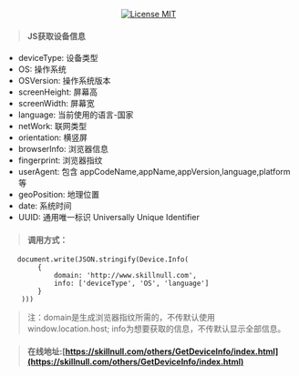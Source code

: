 <p align="center">
  <a href="http://www.skillnull.com"><img src="http://skillnull.com/others/images/brand/MIT.svg" alt="License MIT"></a>
</p>

> #### JS获取设备信息

 - deviceType: 设备类型
 - OS: 操作系统
 - OSVersion: 操作系统版本
 - screenHeight: 屏幕高
 - screenWidth: 屏幕宽
 - language: 当前使用的语言-国家
 - netWork: 联网类型
 - orientation: 横竖屏
 - browserInfo: 浏览器信息
 - fingerprint: 浏览器指纹
 - userAgent: 包含 appCodeName,appName,appVersion,language,platform 等
 - geoPosition: 地理位置
 - date: 系统时间
 - UUID: 通用唯一标识 Universally Unique Identifier

 > #### 调用方式：
 ```
    document.write(JSON.stringify(Device.Info(
         {
             domain: 'http://www.skillnull.com',
             info: ['deviceType', 'OS', 'language']
         }
     )))
 ```
 > 注：domain是生成浏览器指纹所需的，不传默认使用window.location.host; info为想要获取的信息，不传默认显示全部信息。
 
 > #### 在线地址:[https://skillnull.com/others/GetDeviceInfo/index.html](https://skillnull.com/others/GetDeviceInfo/index.html)

